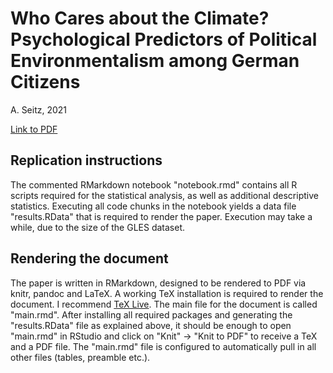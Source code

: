 # Who Cares about the Climate? Psychological Predictors of Political Environmentalism among German Citizens
A. Seitz, 2021

[Link to PDF](https://stratus.seitzal.eu/index.php/s/BH6GoKWBBdsjHeY)

## Replication instructions

The commented RMarkdown notebook "notebook.rmd" contains all R scripts required for the statistical analysis, as well as additional descriptive statistics.
Executing all code chunks in the notebook yields a data file "results.RData" that is required to render the paper.
Execution may take a while, due to the size of the GLES dataset.

## Rendering the document

The paper is written in RMarkdown, designed to be rendered to PDF via knitr, pandoc and LaTeX. A working TeX installation is required to render the document. I recommend [TeX Live](https://www.tug.org/texlive/).
The main file for the document is called "main.rmd". After installing all required packages and generating the "results.RData" file as explained above, it should be enough to open "main.rmd" in RStudio and click on "Knit" -> "Knit to PDF" to receive a TeX and a PDF file. The "main.rmd" file is configured to automatically pull in all other files (tables, preamble etc.).
